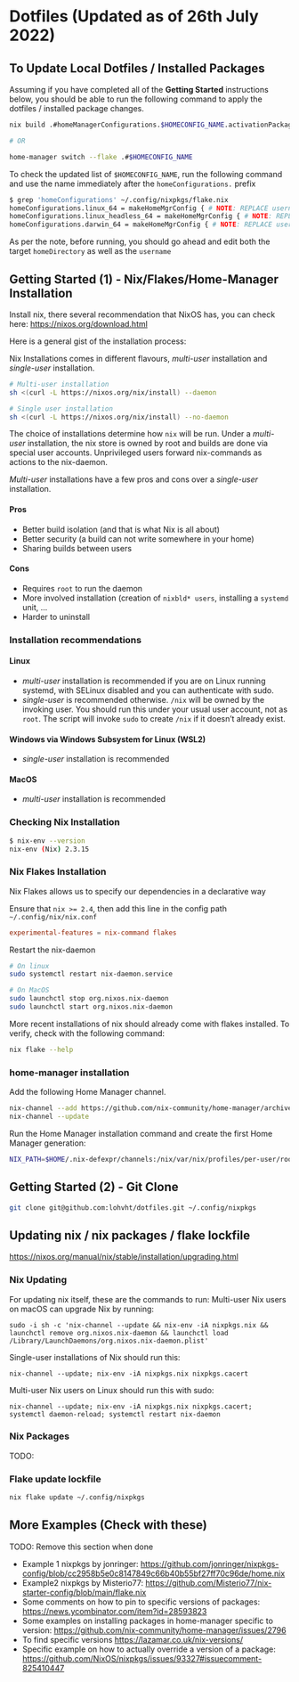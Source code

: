 # Dotfiles (Updated as of 26th July 2022)

## To Update Local Dotfiles / Installed Packages
Assuming if you have completed all of the __Getting Started__ instructions below,
you should be able to run the following command to apply the dotfiles / installed package changes.
```bash
nix build .#homeManagerConfigurations.$HOMECONFIG_NAME.activationPackage && ./result/activate

# OR

home-manager switch --flake .#$HOMECONFIG_NAME
```

To check the updated list of `$HOMECONFIG_NAME`, run the following command and use the name immediately after the `homeConfigurations.` prefix
```bash
$ grep 'homeConfigurations' ~/.config/nixpkgs/flake.nix
homeConfigurations.linux_64 = makeHomeMgrConfig { # NOTE: REPLACE username / homeDirectory
homeConfigurations.linux_headless_64 = makeHomeMgrConfig { # NOTE: REPLACE username / homeDirectory
homeConfigurations.darwin_64 = makeHomeMgrConfig { # NOTE: REPLACE username / homeDirectory
```

As per the note, before running, you should go ahead and edit both the target `homeDirectory` as well as the `username`

## Getting Started (1) - Nix/Flakes/Home-Manager Installation

Install nix, there several recommendation that NixOS has, you can check here: https://nixos.org/download.html

Here is a general gist of the installation process:

Nix Installations comes in different flavours, *multi-user* installation and *single-user* installation.
```bash
# Multi-user installation
sh <(curl -L https://nixos.org/nix/install) --daemon

# Single user installation
sh <(curl -L https://nixos.org/nix/install) --no-daemon
```

The choice of installations determine how `nix` will be run. Under a *multi-user* installation, the nix store is owned by root and builds are done via special user accounts. Unprivileged users forward nix-commands as actions to the nix-daemon.

*Multi-user* installations have a few pros and cons over a *single-user* installation.

#### Pros
- Better build isolation (and that is what Nix is all about)
- Better security (a build can not write somewhere in your home)
- Sharing builds between users
#### Cons
- Requires `root` to run the daemon
- More involved installation (creation of `nixbld* users`, installing a `systemd` unit, ...
- Harder to uninstall

### Installation recommendations
#### Linux
- *multi-user* installation is recommended if you are on Linux running systemd, with SELinux disabled and you can authenticate with sudo.
- *single-user* is recommended otherwise. `/nix` will be owned by the invoking user. You should run this under your usual user account, not as `root`. The script will invoke `sudo` to create `/nix` if it doesn’t already exist.

#### Windows via Windows Subsystem for Linux (WSL2)
- *single-user* installation is recommended

#### MacOS
- *multi-user* installation is recommended

### Checking Nix Installation
```bash
$ nix-env --version
nix-env (Nix) 2.3.15
```

### Nix Flakes Installation
Nix Flakes allows us to specify our dependencies in a declarative way

Ensure that `nix >= 2.4`, then add this line in the config path `~/.config/nix/nix.conf`
```conf
experimental-features = nix-command flakes
```

Restart the nix-daemon
```bash
# On linux
sudo systemctl restart nix-daemon.service

# On MacOS
sudo launchctl stop org.nixos.nix-daemon
sudo launchctl start org.nixos.nix-daemon
```
More recent installations of nix should already come with flakes installed. To verify, check with the following command:

```bash
nix flake --help
```

### home-manager installation
Add the following Home Manager channel.
```bash
nix-channel --add https://github.com/nix-community/home-manager/archive/master.tar.gz home-manager
nix-channel --update
```

Run the Home Manager installation command and create the first Home Manager generation:
```bash
NIX_PATH=$HOME/.nix-defexpr/channels:/nix/var/nix/profiles/per-user/root/channels${NIX_PATH:+:$NIX_PATH} nix-shell '<home-manager>' -A install
```

## Getting Started (2) - Git Clone

```bash
git clone git@github.com:lohvht/dotfiles.git ~/.config/nixpkgs
```

## Updating nix / nix packages / flake lockfile
https://nixos.org/manual/nix/stable/installation/upgrading.html

### Nix Updating
For updating nix itself, these are the commands to run:
Multi-user Nix users on macOS can upgrade Nix by running:
```
sudo -i sh -c 'nix-channel --update && nix-env -iA nixpkgs.nix && launchctl remove org.nixos.nix-daemon && launchctl load /Library/LaunchDaemons/org.nixos.nix-daemon.plist'
```

Single-user installations of Nix should run this:
```
nix-channel --update; nix-env -iA nixpkgs.nix nixpkgs.cacert
```

Multi-user Nix users on Linux should run this with sudo:
```
nix-channel --update; nix-env -iA nixpkgs.nix nixpkgs.cacert; systemctl daemon-reload; systemctl restart nix-daemon
```

### Nix Packages

TODO:

### Flake update lockfile
```bash
nix flake update ~/.config/nixpkgs
```

## More Examples (Check with these)
TODO: Remove this section when done
- Example 1 nixpkgs by jonringer: https://github.com/jonringer/nixpkgs-config/blob/cc2958b5e0c8147849c66b40b55bf27ff70c96de/home.nix
- Example2 nixpkgs by Misterio77: https://github.com/Misterio77/nix-starter-config/blob/main/flake.nix
- Some comments on how to pin to specific versions of packages: https://news.ycombinator.com/item?id=28593823
- Some examples on installing packages in home-manager specific to version: https://github.com/nix-community/home-manager/issues/2796
- To find specific versions https://lazamar.co.uk/nix-versions/
- Specific example on how to actually override a version of a package: https://github.com/NixOS/nixpkgs/issues/93327#issuecomment-825410447